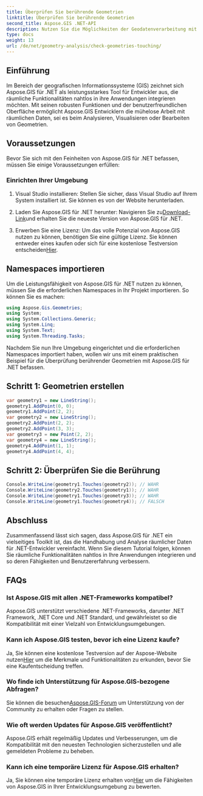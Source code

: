 ```yaml
---
title: Überprüfen Sie berührende Geometrien
linktitle: Überprüfen Sie berührende Geometrien
second_title: Aspose.GIS .NET-API
description: Nutzen Sie die Möglichkeiten der Geodatenverarbeitung mit Aspose.GIS für .NET. Integrieren Sie mit diesem vielseitigen Toolkit räumliche Funktionalitäten nahtlos in Ihre Anwendungen.
type: docs
weight: 13
url: /de/net/geometry-analysis/check-geometries-touching/
---
```

## Einführung
Im Bereich der geografischen Informationssysteme (GIS) zeichnet sich Aspose.GIS für .NET als leistungsstarkes Tool für Entwickler aus, die räumliche Funktionalitäten nahtlos in ihre Anwendungen integrieren möchten. Mit seinen robusten Funktionen und der benutzerfreundlichen Oberfläche ermöglicht Aspose.GIS Entwicklern die mühelose Arbeit mit räumlichen Daten, sei es beim Analysieren, Visualisieren oder Bearbeiten von Geometrien.
## Voraussetzungen
Bevor Sie sich mit den Feinheiten von Aspose.GIS für .NET befassen, müssen Sie einige Voraussetzungen erfüllen:
### Einrichten Ihrer Umgebung
1. Visual Studio installieren: Stellen Sie sicher, dass Visual Studio auf Ihrem System installiert ist. Sie können es von der Website herunterladen.
   
2.  Laden Sie Aspose.GIS für .NET herunter: Navigieren Sie zu[Download-Link](https://releases.aspose.com/gis/net/)und erhalten Sie die neueste Version von Aspose.GIS für .NET.
3.  Erwerben Sie eine Lizenz: Um das volle Potenzial von Aspose.GIS nutzen zu können, benötigen Sie eine gültige Lizenz. Sie können entweder eines kaufen oder sich für eine kostenlose Testversion entscheiden[Hier](https://releases.aspose.com/).

## Namespaces importieren
Um die Leistungsfähigkeit von Aspose.GIS für .NET nutzen zu können, müssen Sie die erforderlichen Namespaces in Ihr Projekt importieren. So können Sie es machen:

```csharp
using Aspose.Gis.Geometries;
using System;
using System.Collections.Generic;
using System.Linq;
using System.Text;
using System.Threading.Tasks;
```

Nachdem Sie nun Ihre Umgebung eingerichtet und die erforderlichen Namespaces importiert haben, wollen wir uns mit einem praktischen Beispiel für die Überprüfung berührender Geometrien mit Aspose.GIS für .NET befassen.
## Schritt 1: Geometrien erstellen
```csharp
var geometry1 = new LineString();
geometry1.AddPoint(0, 0);
geometry1.AddPoint(2, 2);
var geometry2 = new LineString();
geometry2.AddPoint(2, 2);
geometry2.AddPoint(3, 3);
var geometry3 = new Point(2, 2);
var geometry4 = new LineString();
geometry4.AddPoint(1, 1);
geometry4.AddPoint(4, 4);
```
## Schritt 2: Überprüfen Sie die Berührung
```csharp
Console.WriteLine(geometry1.Touches(geometry2)); // WAHR
Console.WriteLine(geometry2.Touches(geometry1)); // WAHR
Console.WriteLine(geometry1.Touches(geometry3)); // WAHR
Console.WriteLine(geometry1.Touches(geometry4)); // FALSCH
```

## Abschluss
Zusammenfassend lässt sich sagen, dass Aspose.GIS für .NET ein vielseitiges Toolkit ist, das die Handhabung und Analyse räumlicher Daten für .NET-Entwickler vereinfacht. Wenn Sie diesem Tutorial folgen, können Sie räumliche Funktionalitäten nahtlos in Ihre Anwendungen integrieren und so deren Fähigkeiten und Benutzererfahrung verbessern.
## FAQs
### Ist Aspose.GIS mit allen .NET-Frameworks kompatibel?
Aspose.GIS unterstützt verschiedene .NET-Frameworks, darunter .NET Framework, .NET Core und .NET Standard, und gewährleistet so die Kompatibilität mit einer Vielzahl von Entwicklungsumgebungen.
### Kann ich Aspose.GIS testen, bevor ich eine Lizenz kaufe?
 Ja, Sie können eine kostenlose Testversion auf der Aspose-Website nutzen[Hier](https://purchase.aspose.com/temporary-license/) um die Merkmale und Funktionalitäten zu erkunden, bevor Sie eine Kaufentscheidung treffen.
### Wo finde ich Unterstützung für Aspose.GIS-bezogene Abfragen?
 Sie können die besuchen[Aspose.GIS-Forum](https://forum.aspose.com/c/gis/33) um Unterstützung von der Community zu erhalten oder Fragen zu stellen.
### Wie oft werden Updates für Aspose.GIS veröffentlicht?
Aspose.GIS erhält regelmäßig Updates und Verbesserungen, um die Kompatibilität mit den neuesten Technologien sicherzustellen und alle gemeldeten Probleme zu beheben.
### Kann ich eine temporäre Lizenz für Aspose.GIS erhalten?
 Ja, Sie können eine temporäre Lizenz erhalten von[Hier](https://purchase.aspose.com/temporary-license/) um die Fähigkeiten von Aspose.GIS in Ihrer Entwicklungsumgebung zu bewerten.